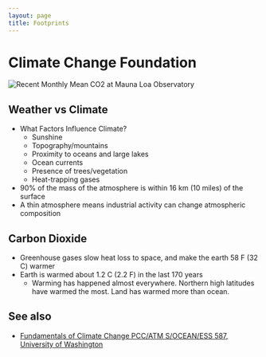 ```yaml
---
layout: page
title: Footprints
---
```


# Climate Change Foundation
![Recent Monthly Mean CO2 at Mauna Loa Observatory](https://gml.noaa.gov/webdata/ccgg/trends/co2_trend_mlo.png)

## Weather vs Climate

- What Factors Influence Climate?
	-   Sunshine
	-   Topography/mountains
	-   Proximity to oceans and large lakes
	-   Ocean currents
	-   Presence of trees/vegetation
	-   Heat-trapping gases
- 90% of the mass of the atmosphere is within 16 km (10 miles) of the surface
- A thin atmosphere means industrial activity can change atmospheric composition


## Carbon Dioxide

- Greenhouse gases slow heat loss to space, and make the earth 58 F (32 C) warmer
- Earth is warmed about 1.2 C (2.2 F) in the last 170 years
    -  Warming has happened almost everywhere. Northern high latitudes have warmed the most. Land has warmed more than ocean.


## See also
- [Fundamentals of Climate Change
PCC/ATM S/OCEAN/ESS 587, University of Washington](https://www.atmos.washington.edu/~dargan/587.html)

